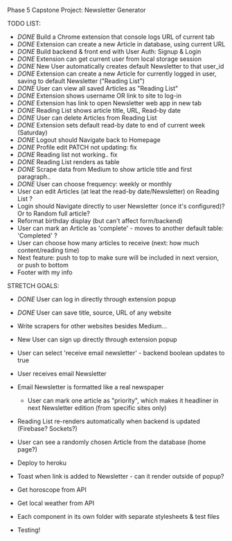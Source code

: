 Phase 5 Capstone Project: Newsletter Generator

TODO LIST:

- _DONE_ Build a Chrome extension that console logs URL of current tab
- _DONE_ Extension can create a new Article in database, using current URL
- _DONE_ Build backend & front end with User Auth: Signup & Login
- _DONE_ Extension can get current user from local storage session
- _DONE_ New User automatically creates default Newsletter to that user_id
- _DONE_ Extension can create a new Article for currently logged in user, saving to default Newsletter ("Reading List")
- _DONE_ User can view all saved Articles as "Reading List"
- _DONE_ Extension shows username OR link to site to log-in
- _DONE_ Extension has link to open Newsletter web app in new tab
- _DONE_ Reading List shows article title, URL, Read-by date
- _DONE_ User can delete Articles from Reading List
- _DONE_ Extension sets default read-by date to end of current week (Saturday)
- _DONE_ Logout should Navigate back to Homepage
- _DONE_ Profile edit PATCH not updating: fix
- _DONE_ Reading list not working.. fix
- _DONE_ Reading List renders as table
- _DONE_ Scrape data from Medium to show article title and first paragraph..
- _DONE_ User can choose frequency: weekly or monthly
- User can edit Articles (at leat the read-by date/Newsletter) on Reading List ?
- Login should Navigate directly to user Newsletter (once it's configured)? Or to Random full article?
- Reformat birthday display (but can't affect form/backend)
- User can mark an Article as 'complete' - moves to another default table: 'Completed' ?
- User can choose how many articles to receive (next: how much content/reading time)
- Next feature: push to top to make sure will be included in next version, or push to bottom
- Footer with my info

STRETCH GOALS:

- _DONE_ User can log in directly through extension popup
- _DONE_ User can save title, source, URL of any website
- Write scrapers for other websites besides Medium...
- New User can sign up directly through extension popup
- User can select 'receive email newsletter' - backend boolean updates to true
- User receives email Newsletter
- Email Newsletter is formatted like a real newspaper
  - User can mark one article as "priority", which makes it headliner in next Newsletter edition (from specific sites only)
- Reading List re-renders automatically when backend is updated (Firebase? Sockets?)
- User can see a randomly chosen Article from the database (home page?)
- Deploy to heroku
- Toast when link is added to Newsletter - can it render outside of popup?

- Get horoscope from API
- Get local weather from API

- Each component in its own folder with separate stylesheets & test files
- Testing!
